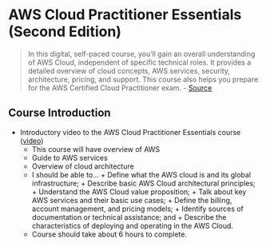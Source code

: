 # AWS Cloud Practitioner Essentials (Second Edition)

> In this digital, self-paced course, you’ll gain an overall understanding of AWS Cloud, independent of specific technical roles. It provides a detailed overview of cloud concepts, AWS services, security, architecture, pricing, and support. This course also helps you prepare for the AWS Certified Cloud Practitioner exam. - [Source](https://aws.amazon.com/training/course-descriptions/cloud-practitioner-essentials/)

## Course Introduction
* Introductory video to the AWS Cloud Practitioner Essentials course ([video](https://www.aws.training/Details/eLearning?id=29804))
    + This course will have overview of AWS
    + Guide to AWS services
    + Overview of cloud architecture
    + I should be able to...
           + Define what the AWS cloud is and its global infrastructure;
           + Describe basic AWS Cloud architectural principles;
           + Understand the AWS Cloud value proposition;
           + Talk about key AWS services and their basic use cases;
           + Define the billing, account management, and pricing models;
           + Identify sources of documentation or technical assistance; and
           + Describe the characteristics of deploying and operating in the AWS Cloud.
    + Course should take about 6 hours to complete.